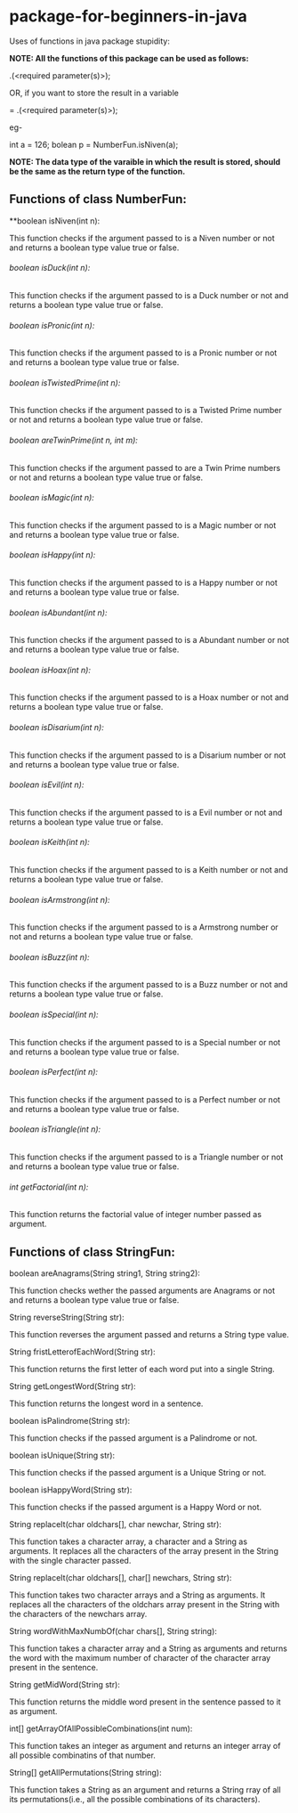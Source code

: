 # package-for-beginners-in-java

Uses of functions in java package stupidity:

                                            

**NOTE: All the functions of this package can be used as follows:**

<class name>.<function name>(<required parameter(s)>);

OR, if you want to store the result in a variable

<data type> <variable name> = <class name>.<function name>(<required parameter(s)>);

eg-

int a = 126;
bolean p = NumberFun.isNiven(a);

**NOTE: The data type of the varaible in which the result is stored, should be the same as the return type of the function.**

                                                       

## Functions of class NumberFun:

**boolean isNiven(int n):

This function checks if the argument passed to is a Niven number or not and returns a boolean type value true or false.

###### boolean isDuck(int n):

This function checks if the argument passed to is a Duck number or not and returns a boolean type value true or false.

###### boolean isPronic(int n):

This function checks if the argument passed to is a Pronic number or not and returns a boolean type value true or false.

###### boolean isTwistedPrime(int n):

This function checks if the argument passed to is a Twisted Prime number or not and returns a boolean type value true or false.

###### boolean areTwinPrime(int n, int m):

This function checks if the argument passed to are a Twin Prime numbers or not and returns a boolean type value true or false.

###### boolean isMagic(int n):

This function checks if the argument passed to is a Magic number or not and returns a boolean type value true or false.

###### boolean isHappy(int n):

This function checks if the argument passed to is a Happy number or not and returns a boolean type value true or false.

###### boolean isAbundant(int n):

This function checks if the argument passed to is a Abundant number or not and returns a boolean type value true or false.

###### boolean isHoax(int n):

This function checks if the argument passed to is a Hoax number or not and returns a boolean type value true or false.

###### boolean isDisarium(int n):

This function checks if the argument passed to is a Disarium number or not and returns a boolean type value true or false.

###### boolean isEvil(int n):

This function checks if the argument passed to is a Evil number or not and returns a boolean type value true or false.

###### boolean isKeith(int n):

This function checks if the argument passed to is a Keith number or not and returns a boolean type value true or false.

###### boolean isArmstrong(int n):

This function checks if the argument passed to is a Armstrong number or not and returns a boolean type value true or false.

###### boolean isBuzz(int n):

This function checks if the argument passed to is a Buzz number or not and returns a boolean type value true or false.

###### boolean isSpecial(int n):

This function checks if the argument passed to is a Special number or not and returns a boolean type value true or false.

###### boolean isPerfect(int n):

This function checks if the argument passed to is a Perfect number or not and returns a boolean type value true or false.

###### boolean isTriangle(int n):

This function checks if the argument passed to is a Triangle number or not and returns a boolean type value true or false.

###### int getFactorial(int n):

This function returns the factorial value of integer number passed as argument.

                                                      

## Functions of class StringFun:

boolean areAnagrams(String string1, String string2):

This function checks wether the passed arguments are Anagrams or not and returns a boolean type value true or false.

String reverseString(String str):

This function reverses the argument passed and returns a String type value.

String fristLetterofEachWord(String str):

This function returns the first letter of each word put into a single String.

String getLongestWord(String str):

This function returns the longest word in a sentence.

boolean isPalindrome(String str):

This function checks if the passed argument is a Palindrome or not.

boolean isUnique(String str):

This function checks if the passed argument is a Unique String or not.

boolean isHappyWord(String str):

This function checks if the passed argument is a Happy Word or not.

String replaceIt(char oldchars[], char newchar, String str):

This function takes a character array, a character and a String as arguments. It replaces all the characters of the array present in the String with the single character passed.

String replaceIt(char oldchars[], char[] newchars, String str):

This function takes two character arrays and a String as arguments. It replaces all the characters of the oldchars array present in the String with the characters of the newchars array.

String wordWithMaxNumbOf(char chars[], String string):

This function takes a character array and a String as arguments and returns the word with the maximum number of character of the character array present in the sentence.

String getMidWord(String str):

This function returns the middle word present in the sentence passed to it as argument.

int[] getArrayOfAllPossibleCombinations(int num):

This function takes an integer as argument and returns an integer array of all possible combinatins of that number.

String[] getAllPermutations(String string):

This function takes a String as an argument and returns a String rray of all its permutations(i.e., all the possible combinations of its characters).
